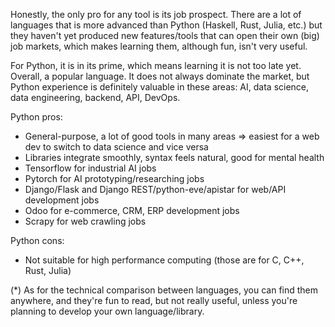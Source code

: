 Honestly, the only pro for any tool is its job prospect. There are a lot of languages that is more advanced than Python (Haskell, Rust, Julia, etc.) but they haven't yet produced new features/tools that can open their own (big) job markets, which makes learning them, although fun, isn't very useful.

For Python, it is in its prime, which means learning it is not too late yet. Overall, a popular language. It does not always dominate the market, but Python experience is definitely valuable in these areas: AI, data science, data engineering, backend, API, DevOps.

Python pros:
- General-purpose, a lot of good tools in many areas => easiest for a web dev to switch to data science and vice versa
- Libraries integrate smoothly, syntax feels natural, good for mental health
- Tensorflow for industrial AI jobs
- Pytorch for AI prototyping/researching jobs
- Django/Flask and Django REST/python-eve/apistar for web/API development jobs
- Odoo for e-commerce, CRM, ERP development jobs
- Scrapy for web crawling jobs

Python cons:
- Not suitable for high performance computing (those are for C, C++, Rust, Julia)

(*) As for the technical comparison between languages, you can find them anywhere, and they're fun to read, but not really useful, unless you're planning to develop your own language/library.
